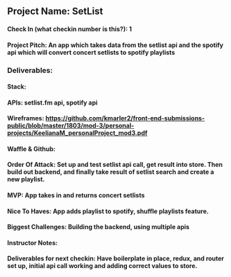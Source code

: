 
## Project Name: SetList

#### Check In (what checkin number is this?): 1

#### Project Pitch: An app which takes data from the setlist api and the spotify api which will convert concert setlists to spotify playlists

### Deliverables:

#### Stack: 

#### APIs: setlist.fm api, spotify api

#### Wireframes: https://github.com/kmarler2/front-end-submissions-public/blob/master/1803/mod-3/personal-projects/KeelianaM_personalProject_mod3.pdf

#### Waffle & Github:

#### Order Of Attack: Set up and test setlist api call, get result into store. Then build out backend, and finally take result of setlist search and create a new playlist.

#### MVP: App takes in and returns concert setlists

#### Nice To Haves: App adds playlist to spotify, shuffle playlists feature.

#### Biggest Challenges: Building the backend, using multiple apis

#### Instructor Notes:

#### Deliverables for next checkin: Have boilerplate in place, redux, and router set up, initial api call working and adding correct values to store.